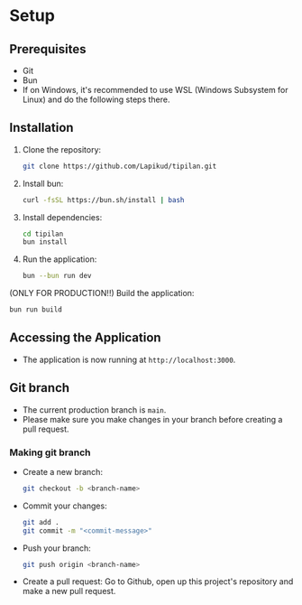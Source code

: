 # Setup

## Prerequisites
- Git
- Bun
- If on Windows, it's recommended to use WSL (Windows Subsystem for Linux) and do the following steps there.

## Installation

1. Clone the repository:
   ```bash
   git clone https://github.com/Lapikud/tipilan.git
   ```
2. Install bun:
   ```bash
   curl -fsSL https://bun.sh/install | bash
   ```
3. Install dependencies:
   ```bash
   cd tipilan
   bun install
   ```
4. Run the application:
   ```bash
   bun --bun run dev
   ```

(ONLY FOR PRODUCTION!!) Build the application:
   ```bash
   bun run build
   ```
## Accessing the Application
- The application is now running at `http://localhost:3000`.

## Git branch
- The current production branch is `main`.
- Please make sure you make changes in your branch before creating a pull request.
### Making git branch
- Create a new branch:
   ```bash
   git checkout -b <branch-name>
   ```
- Commit your changes:
   ```bash
   git add .
   git commit -m "<commit-message>"
   ```
- Push your branch:
   ```bash
   git push origin <branch-name>
   ```
- Create a pull request:
   Go to Github,
    open up this project's repository and make a new pull request.
   ```

